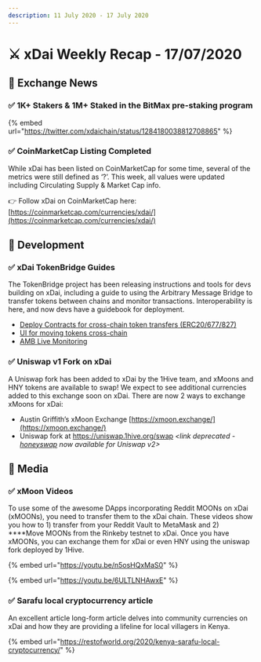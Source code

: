 ```yaml
---
description: 11 July 2020 - 17 July 2020
---
```


# ⚔️ xDai Weekly Recap - 17/07/2020

## 📡 Exchange News

### ✅ 1K+ Stakers & 1M+ Staked in the BitMax pre-staking program

{% embed url="https://twitter.com/xdaichain/status/1284180038812708865" %}

### ✅ CoinMarketCap Listing Completed

While xDai has been listed on CoinMarketCap for some time, several of the metrics were still defined as ‘?’. This week, all values were updated including Circulating Supply & Market Cap info. 

👉 Follow xDai on CoinMarketCap here: [https://coinmarketcap.com/currencies/xdai/](https://coinmarketcap.com/currencies/xdai/)

## 🏢 Development

### ✅ xDai TokenBridge Guide**s**

The TokenBridge project has been releasing instructions and tools for devs building on xDai, including a guide to using the Arbitrary Message Bridge to transfer tokens between chains and monitor transactions. Interoperability is here, and now devs have a guidebook for deployment. 

* [Deploy Contracts for cross-chain token transfers \(ERC20/677/827\)](https://docs.tokenbridge.net/eth-xdai-amb-bridge/deploy-erc20-erc677-erc827-to-erc677-amb-bridge-extension)
* [UI for moving tokens cross-chain](https://docs.tokenbridge.net/eth-xdai-amb-bridge/ui-to-transfer-tokens-through-amb)
* [AMB Live Monitoring](https://alm-xdai.herokuapp.com/)

### ✅ Uniswap v1 Fork on xDai

A Uniswap fork has been added to xDai by the 1Hive team, and xMoons and HNY tokens are available to swap! We expect to see additional currencies added to this exchange soon on xDai. There are now 2 ways to exchange xMoons for xDai:

* Austin Griffith’s xMoon Exchange [https://xmoon.exchange/](https://xmoon.exchange/)
* Uniswap fork at https://uniswap.1hive.org/swap _&lt;link deprecated -_ [_honeyswap_](https://honeyswap.org/) _now available for Uniswap v2&gt;_

## 📰 Media

### ✅ **xMoon Videos**

To use some of the awesome DApps incorporating Reddit MOONs on xDai \(xMOONs\), you need to transfer them to the xDai chain. These videos show you how to 1\) transfer from your Reddit Vault to MetaMask and 2\) ****Move MOONs from the Rinkeby testnet to xDai.  Once you have xMOONs, you can exchange them for xDai or even HNY using the uniswap fork deployed by 1Hive. 

{% embed url="https://youtu.be/n5osHQxMaS0" %}

{% embed url="https://youtu.be/6ULTLNHAwxE" %}

### ✅ **Sarafu local cryptocurrency article**

An excellent article long-form article delves into community currencies on xDai and how they are providing a lifeline for local villagers in Kenya.

{% embed url="https://restofworld.org/2020/kenya-sarafu-local-cryptocurrency/" %}





